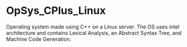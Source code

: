 # OpSys_CPlus_Linux
Operating system made using C++ on a Linux server. The OS uses intel architecture and contains Lexical Analysis, an Abstract Syntax Tree, and Machine Code Generation.
